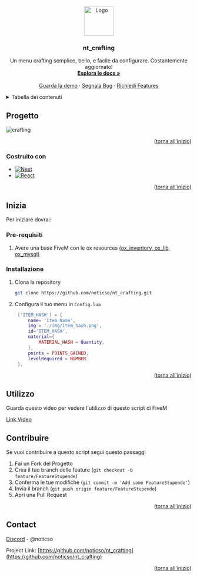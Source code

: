 <a name="readme-top"></a>




<!-- PROJECT LOGO -->
<br />
<div align="center">
  <a href="https://github.com/github_username/repo_name">
    <img src="https://github.com/noticso/nt_ammunation/assets/76558194/4804ee90-846b-45bc-be97-33cfe917e27d" alt="Logo" width="80" height="80">
  </a>

<h3 align="center">nt_crafting</h3>

  <p align="center">
    Un menu crafting semplice, bello, e facile da configurare. Costantemente aggiornato!
    <br />
    <a href="https://github.com/noticso/nt_crafting"><strong>Esplora le docs »</strong></a>
    <br />
    <br />
    <a href="https://github.com/noticso/nt_crafting">Guarda la demo</a>
    ·
    <a href="https://github.com/noticso/nt_crafting/issues">Segnala Bug</a>
    ·
    <a href="https://github.com/noticso/nt_crafting/issues">Richiedi Features</a>
  </p>
</div>



<!-- TABLE OF CONTENTS -->
<details>
  <summary>Tabella dei contenuti</summary>
  <ol>
    <li>
      <a href="#progetto">A proposito del progetto...</a>
      <ul>
        <li><a href="#costruito-con">Costruito con</a></li>
      </ul>
    </li>
    <li>
      <a href="#inizia">Inizia</a>
      <ul>
        <li><a href="#pre-requisiti">Pre-requisiti</a></li>
        <li><a href="#installazione">Installazione</a></li>
      </ul>
    </li>
    <li><a href="#utilizzo">Come utilizzarlo</a></li>
    <li><a href="#contribuire">Contribuire</a></li>
    <li><a href="#contact">Contatti</a></li>
  </ol>
</details>



<!-- ABOUT THE PROJECT -->
## Progetto

![crafting](https://github.com/noticso/nt_crafting/assets/76558194/5b2ed9c5-2e6e-435e-a376-aa90ddd79ea0)




<p align="right">(<a href="#readme-top">torna all'inizio</a>)</p>



### Costruito con 

* [![Next][Next.js]][Next-url]
* [![React][React.js]][React-url]

<p align="right">(<a href="#readme-top">torna all'inizio</a>)</p>



<!-- GETTING STARTED -->
## Inizia

Per iniziare dovrai:

### Pre-requisiti
1. Avere una base FiveM con le ox resources [(ox_inventory, ox_lib, ox_mysql)](https://overextended.dev/)

### Installazione


1. Clona la repository
   ```sh
   git clone https://github.com/noticso/nt_crafting.git
   ```
2. Configura il tuo menu in `Config.lua`
   ```lua
    ['ITEM_HASH'] = {
        name= 'Item Name',
        img = './img/item_hash.png',
        id='ITEM_HASH',
        material={
            MATERIAL_HASH = Quantity,
        },
        points = POINTS_GAINED,
        levelRequired = NUMBER
    },
   ```

<p align="right">(<a href="#readme-top">torna all'inizio</a>)</p>



<!-- USAGE EXAMPLES -->
## Utilizzo

Guarda questo video per vedere l'utilizzo di questo script di FiveM

[Link Video](https://streamable.com/jop0ry)


<!-- CONTRIBUTING -->
## Contribuire

Se vuoi contribuire a questo script segui questo passaggi

1. Fai un Fork del Progetto
2. Crea il tuo branch delle feature (`git checkout -b feature/FeatureStupende`)
3. Conferma le tue modifiche (`git commit -m 'Add some FeatureStupende'`)
4. Invia il branch (`git push origin feature/FeatureStupende`)
5. Apri una Pull Request

<p align="right">(<a href="#readme-top">torna all'inizio</a>)</p>




<!-- CONTACT -->
## Contact

[Discord](https://discord.gg/uY9agGndYs) - @noticso

Project Link: [https://github.com/noticso/nt_crafting](https://github.com/noticso/nt_crafting)

<p align="right">(<a href="#readme-top">torna all'inizio</a>)</p>




<!-- MARKDOWN LINKS & IMAGES -->
<!-- https://www.markdownguide.org/basic-syntax/#reference-style-links -->
[Next.js]: https://img.shields.io/badge/lua-007bff?style=for-the-badge&logo=lua&logoColor=white
[Next-url]: https://www.lua.org/
[React.js]: https://img.shields.io/badge/javascript-000000?style=for-the-badge&logo=javascript&logoColor=yellow
[React-url]: https://javascript.info/
